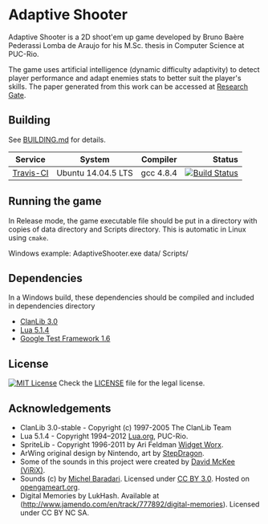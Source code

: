 Adaptive Shooter
====================

Adaptive Shooter is a 2D shoot'em up game developed by Bruno Baère Pederassi Lomba de Araujo for his M.Sc. thesis in Computer Science at PUC-Rio.

The game uses artificial intelligence (dynamic difficulty adaptivity) to detect player performance and adapt enemies stats to better suit the player's skills. The paper generated from this work can be accessed at [Research Gate](https://www.researchgate.net/publication/261550744_Evaluating_dynamic_difficulty_adaptivity_in_shoot%27em_up_games).

Building
---------------------
See [BUILDING.md](BUILDING.md) for details.

| Service | System | Compiler | Status |
| ------- | ------ | -------- | -----: |
|[Travis-CI](https://travis-ci.org/killerasus/AdaptiveShooter)| Ubuntu 14.04.5 LTS | gcc 4.8.4 | [![Build Status](https://travis-ci.org/killerasus/AdaptiveShooter.svg?branch=master)](https://travis-ci.org/killerasus/AdaptiveShooter) |

Running the game
---------------------
In Release mode, the game executable file should be put in a directory with copies of data directory and Scripts directory. This is automatic in Linux using `cmake`.

Windows example:
AdaptiveShooter.exe data/ Scripts/

Dependencies
---------------------
In a Windows build, these dependencies should be compiled and included in dependencies directory

* [ClanLib 3.0](https://github.com/sphair/ClanLib/tree/3.0-stable)
* [Lua 5.1.4](https://sourceforge.net/projects/luabinaries/files/5.1.4/)
* [Google Test Framework 1.6](https://github.com/google/googletest)

License
---------------------
[![MIT License][license-badge]](LICENSE)
Check the [LICENSE](LICENSE) file for the legal license.

Acknowledgements
---------------------

- ClanLib 3.0-stable - Copyright (c) 1997-2005 The ClanLib Team
- Lua 5.1.4 - Copyright 1994–2012 [Lua.org](http://www.lua.org), PUC-Rio.
- SpriteLib - Copyright 1996-2011 by Ari Feldman [Widget Worx](http://www.widgetworx.com).
- ArWing original design by Nintendo, art by [StepDragon](http://www.pixeljoint.com/p/27164.htm).
- Some of the sounds in this project were created by [David McKee (ViRiX)](http://soundcloud.com/virix).
- Sounds (c) by [Michel Baradari](http://apollo-music.de). Licensed under [CC BY 3.0](http://creativecommons.org/licenses/by/3.0/). Hosted on [opengameart.org](http://opengameart.org).
- Digital Memories by LukHash. Available at (http://www.jamendo.com/en/track/777892/digital-memories). Licensed under CC BY NC SA.

[license-badge]: https://img.shields.io/badge/license-MIT-007EC7.svg
